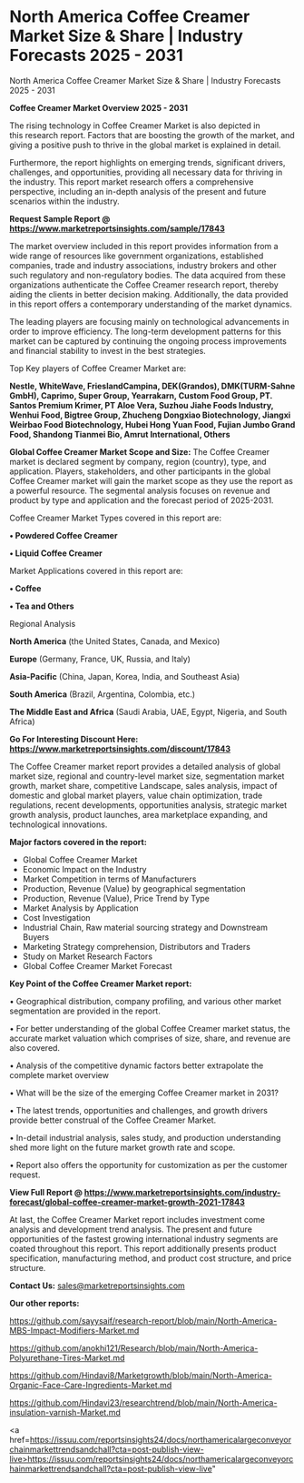# North America Coffee Creamer Market Size & Share | Industry Forecasts 2025 - 2031
North America Coffee Creamer Market Size & Share | Industry Forecasts 2025 - 2031

<Strong> Coffee Creamer Market Overview 2025 - 2031</strong>

The rising technology in Coffee Creamer Market is also depicted in this research report. Factors that are boosting the growth of the market, and giving a positive push to thrive in the global market is explained in detail.

Furthermore, the report highlights on emerging trends, significant drivers, challenges, and opportunities, providing all necessary data for thriving in the industry. This report market research offers a comprehensive perspective, including an in-depth analysis of the present and future scenarios within the industry.

<strong>Request Sample Report @ <a href=https://www.marketreportsinsights.com/sample/17843>https://www.marketreportsinsights.com/sample/17843</a></strong>

The market overview included in this report provides information from a wide range of resources like government organizations, established companies, trade and industry associations, industry brokers and other such regulatory and non-regulatory bodies. The data acquired from these organizations authenticate the Coffee Creamer research report, thereby aiding the clients in better decision making. Additionally, the data provided in this report offers a contemporary understanding of the market dynamics.

The leading players are focusing mainly on technological advancements in order to improve efficiency. The long-term development patterns for this market can be captured by continuing the ongoing process improvements and financial stability to invest in the best strategies.

Top Key players of Coffee Creamer Market are:

<strong>Nestle, WhiteWave, FrieslandCampina, DEK(Grandos), DMK(TURM-Sahne GmbH), Caprimo, Super Group, Yearrakarn, Custom Food Group, PT. Santos Premium Krimer, PT Aloe Vera, Suzhou Jiahe Foods Industry, Wenhui Food, Bigtree Group, Zhucheng Dongxiao Biotechnology, Jiangxi Weirbao Food Biotechnology, Hubei Hong Yuan Food, Fujian Jumbo Grand Food, Shandong Tianmei Bio, Amrut International, Others</strong>

<strong><b>Global Coffee Creamer Market Scope and Size:</b></strong>
The Coffee Creamer market is declared segment by company, region (country), type, and application. Players, stakeholders, and other participants in the global Coffee Creamer market will gain the market scope as they use the report as a powerful resource. The segmental analysis focuses on revenue and product by type and application and the forecast period of 2025-2031.

Coffee Creamer Market Types covered in this report are:

<strong>• Powdered Coffee Creamer

• Liquid Coffee Creamer</strong>

Market Applications covered in this report are:

<strong>• Coffee

• Tea and Others</strong> 

Regional Analysis

<strong>North America</strong> (the United States, Canada, and Mexico)

<strong>Europe</strong> (Germany, France, UK, Russia, and Italy)

<strong>Asia-Pacific</strong> (China, Japan, Korea, India, and Southeast Asia)

<strong>South America</strong> (Brazil, Argentina, Colombia, etc.)

<strong>The Middle East and Africa</strong> (Saudi Arabia, UAE, Egypt, Nigeria, and South Africa)

<strong>Go For Interesting Discount Here: <a href=https://www.marketreportsinsights.com/discount/17843>https://www.marketreportsinsights.com/discount/17843</a></strong>

The Coffee Creamer market report provides a detailed analysis of global market size, regional and country-level market size, segmentation market growth, market share, competitive Landscape, sales analysis, impact of domestic and global market players, value chain optimization, trade regulations, recent developments, opportunities analysis, strategic market growth analysis, product launches, area marketplace expanding, and technological innovations.

<strong><b>Major factors covered in the report:</b></strong>
<ul>
  <li>Global Coffee Creamer Market </li>
  <li>Economic Impact on the Industry</li>
  <li>Market Competition in terms of Manufacturers</li>
  <li>Production, Revenue (Value) by geographical segmentation</li>
  <li>Production, Revenue (Value), Price Trend by Type</li>
  <li>Market Analysis by Application</li>
  <li>Cost Investigation</li>
  <li>Industrial Chain, Raw material sourcing strategy and Downstream Buyers</li>
  <li>Marketing Strategy comprehension, Distributors and Traders</li>
  <li>Study on Market Research Factors</li>
  <li>Global Coffee Creamer Market Forecast</li>
</ul>

<strong><b>Key Point of the Coffee Creamer Market report:</b></strong>

• Geographical distribution, company profiling, and various other market segmentation are provided in the report.

• For better understanding of the global Coffee Creamer market status, the accurate market valuation which comprises of size, share, and revenue are also covered.

• Analysis of the competitive dynamic factors better extrapolate the complete market overview

• What will be the size of the emerging Coffee Creamer market in 2031?

• The latest trends, opportunities and challenges, and growth drivers provide better construal of the Coffee Creamer Market.

• In-detail industrial analysis, sales study, and production understanding shed more light on the future market growth rate and scope.

• Report also offers the opportunity for customization as per the customer request.

<strong><b>View Full Report @ <a href=https://www.marketreportsinsights.com/industry-forecast/global-coffee-creamer-market-growth-2021-17843>https://www.marketreportsinsights.com/industry-forecast/global-coffee-creamer-market-growth-2021-17843</a></b></strong>


At last, the Coffee Creamer Market report includes investment come analysis and development trend analysis. The present and future opportunities of the fastest growing international industry segments are coated throughout this report. This report additionally presents product specification, manufacturing method, and product cost structure, and price structure.

<strong>Contact Us:</strong>
sales@marketreportsinsights.com

<strong>Our other reports:</strong>

<a href=https://github.com/sayysaif/research-report/blob/main/North-America-MBS-Impact-Modifiers-Market.md>https://github.com/sayysaif/research-report/blob/main/North-America-MBS-Impact-Modifiers-Market.md</a>

<a href=https://github.com/anokhi121/Research/blob/main/North-America-Polyurethane-Tires-Market.md>https://github.com/anokhi121/Research/blob/main/North-America-Polyurethane-Tires-Market.md</a>

<a href=https://github.com/Hindavi8/Marketgrowth/blob/main/North-America-Organic-Face-Care-Ingredients-Market.md>https://github.com/Hindavi8/Marketgrowth/blob/main/North-America-Organic-Face-Care-Ingredients-Market.md</a>

<a href=https://github.com/Hindavi23/researchtrend/blob/main/North-America-insulation-varnish-Market.md>https://github.com/Hindavi23/researchtrend/blob/main/North-America-insulation-varnish-Market.md</a>

<a href=https://issuu.com/reportsinsights24/docs/northamericalargeconveyorchainmarkettrendsandchall?cta=post-publish-view-live>https://issuu.com/reportsinsights24/docs/northamericalargeconveyorchainmarkettrendsandchall?cta=post-publish-view-live</a>"

